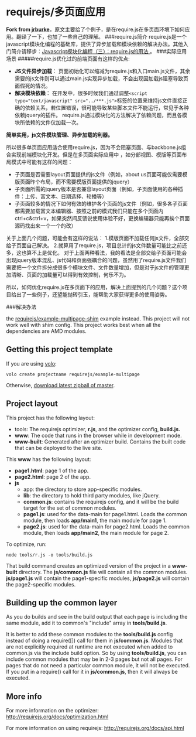 # requirejs/多页面应用

**Fork from  [jrburke](https://github.com/jrburke/requirejs)**，原文主要给了个例子，是在require.js在多页面环境下如何应用。翻译了一下，也加了一些自己的理解。
###require.js简介
require.js是一个javascript模块化编程的基础库，提供了异步加载和模块依赖的解决办法。其他入门简介请移步：[Javascript模块化编程（三）：require.js的用法 ](http://www.ruanyifeng.com/blog/2012/11/require_js.html) 。
###实际应用场景
#####require.js优化过的前端页面有这样的优点:
 * **JS文件异步加载**：
 页面初始化可以缩减为require.js和入口main.js文件，其余需要的js文件则可以通过main.js实现异步加载，不会出现因加载js阻塞导致页面假死的情况。
 * **解决模块依赖**：
在开发中，很多时候我们通过调整`<script type="text/javascript" src="../***.js">`标签的位置来维持js文件直接正确的依赖关系，若位置错误，很可能导致某些脚本文件不能运行，常见于各种依赖jquery的插件。 require.js通过模块化的方法解决了依赖问题，而且各模块所依赖的文件仅加载一次。

**简单实用，js文件模块管理、异步加载的利器。**

所以很多单页面应用适合使用require.js，因为不会阻塞页面、与backbone.js组合实现前端模块化开发。但是在多页面实际应用中 ，如分部视图、模版等页面布局模式中可能有这样的问题：
 * 子页面是否需要layout页面提供的js文件（例如，about us页面可能仅需要模版页面昨个布局，而不需要模版页面提供的jquery）
 * 子页面所需的jquery版本是否兼容layout页面（例如，子页面使用的各种插件：上传、富文本、日期选择、轮播等）
 * 子页面较多的情况下如何有效的维护各个页面的js文件（例如，很多各子页面都需要加载富文本编辑器、按照之前的模式我们只能在多个页面内ctrl+c&ctrl+v，如果突然间反馈说使用体验不好，更换编辑器只能再挨个页面源码找出来一个一个的改）

关于上面几个问题，可能会有这样的说法：
1.模版页面不加载任何js文件，全部交给子页面自己解决。
2.就算用了require.js，项目总计的js文件数量可能比之前还多，这也算不上是优化。
对于上面两种看法，我的看法是全部交给子页面可能会出现jquery版本混乱、js代码和页面强耦合的问题，虽然用了require.js文件我们需要把一个文件拆分成很多个模块文件、文件数量增加，但是对于js文件的管理更加清晰、页面的加载量可以得到有效控制，何乐不为。

所以，如何优化require.js在多页面下的应用，解决上面提到的几个问题？这个项目给出了一些例子，还望能抛砖引玉，能帮助大家获得更多的使用姿势。

###解决办法


the [requirejs/example-multipage-shim](https://github.com/requirejs/example-multipage-shim)
example instead. This project will not work well with shim config. This project works
best when all the dependencies are AMD modules.

## Getting this project template

If you are using [volo](https://github.com/volojs/volo):

    volo create projectname requirejs/example-multipage

Otherwise,
[download latest zipball of master](https://github.com/requirejs/example-multipage/zipball/master).

## Project layout

This project has the following layout:

* tools: The requirejs optimizer, **r.js**, and the optimizer config,
**build.js.**
* **www**: The code that runs in the browser while in development mode.
* **www-built**: Generated after an optimizer build. Contains the built code
that can be deployed to the live site.

This **www** has the following layout:


* **page1.html**: page 1 of the app.
* **page2.html**: page 2 of the app.
* **js**
    * app: the directory to store app-specific modules.
    * **lib**: the directory to hold third party modules, like jQuery.
    * **common.js**: contains the requirejs config, and it will be the build
    target for the set of common modules.
    * **page1.js**: used for the data-main for page1.html. Loads the common
    module, then loads **app/main1**, the main module for page 1.
    * **page2.js**: used for the data-main for page2.html. Loads the common
    module, then loads **app/main2**, the main module for page 2.

To optimize, run:

    node tools/r.js -o tools/build.js

That build command creates an optimized version of the project in a
**www-built** directory. The **js/common.js** file will contain all the common
modules. **js/page1.js** will contain the page1-specific modules,
**js/page2.js** will contain the page2-specific modules.

## Building up the common layer

As you do builds and see in the build output that each page is including the
same module, add it to common's "include" array in **tools/build.js**.

It is better to add these common modules to the **tools/build.js** config
instead of doing a require([]) call for them in **js/common.js**. Modules that
are not explicitly required at runtime are not executed when added to common.js
via the include build option. So by using **tools/build.js**, you can include
common modules that may be in 2-3 pages but not all pages. For pages that do
not need a particular common module, it will not be executed. If you put in a
require() call for it in **js/common.js**, then it will always be executed.

## More info

For more information on the optimizer:
http://requirejs.org/docs/optimization.html

For more information on using requirejs:
http://requirejs.org/docs/api.html
